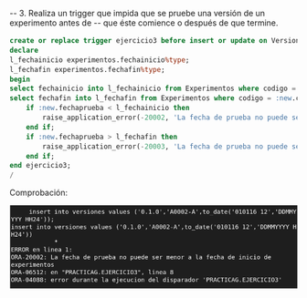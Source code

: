 -- 3. Realiza un trigger que impida que se pruebe una versión de un experimento antes de
-- que éste comience o después de que termine.
```sql
create or replace trigger ejercicio3 before insert or update on Versiones for each row
declare
l_fechainicio experimentos.fechainicio%type;
l_fechafin experimentos.fechafin%type;
begin
select fechainicio into l_fechainicio from Experimentos where codigo = :new.codigoexperimento;
select fechafin into l_fechafin from Experimentos where codigo = :new.codigoexperimento;
    if :new.fechaprueba < l_fechainicio then
        raise_application_error(-20002, 'La fecha de prueba no puede ser menor a la fecha de inicio de experimentos');
    end if;
    if :new.fechaprueba > l_fechafin then
        raise_application_error(-20003, 'La fecha de prueba no puede ser mayor a la fecha de fin de experimentos');
    end if;
end ejercicio3;
/

```
Comprobación:

![Comprobación ejercicio 3](img/3.png)
